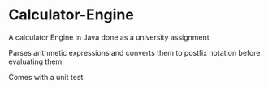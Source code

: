 # Calculator-Engine
A calculator Engine in Java done as a university assignment

Parses arithmetic expressions and converts them to postfix notation before evaluating them.

Comes with a unit test.
